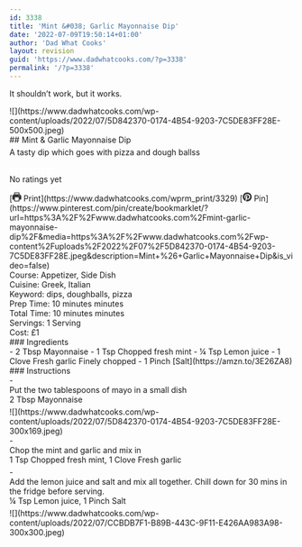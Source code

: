 ```yaml
---
id: 3338
title: 'Mint &#038; Garlic Mayonnaise Dip'
date: '2022-07-09T19:50:14+01:00'
author: 'Dad What Cooks'
layout: revision
guid: 'https://www.dadwhatcooks.com/?p=3338'
permalink: '/?p=3338'
---
```


It shouldn’t work, but it works.

<div class="wprm-recipe-container" data-recipe-id="3329" data-servings="1" id="wprm-recipe-container-3329"><div class="wprm-recipe wprm-recipe-template-dwc"><div class="wprm-recipe-image wprm-block-image-rounded">![](https://www.dadwhatcooks.com/wp-content/uploads/2022/07/5D842370-0174-4B54-9203-7C5DE83FF28E-500x500.jpeg)</div><div class="wprm-recipe-template-dwc-container"><div class="wprm-recipe-template-dwc-header">## Mint &amp; Garlic Mayonnaise Dip

<div class="wprm-spacer" style="height: 5px"></div><div class="wprm-recipe-summary wprm-block-text-normal"><span style="display: block;">A tasty dip which goes with pizza and dough ballss</span></div><div class="wprm-spacer" style="height: 15px"></div> <style>#wprm-recipe-user-rating-51 .wprm-rating-star.wprm-rating-star-full svg * { fill: #ffffff; }#wprm-recipe-user-rating-51 .wprm-rating-star.wprm-rating-star-33 svg * { fill: url(#wprm-recipe-user-rating-51-33); }#wprm-recipe-user-rating-51 .wprm-rating-star.wprm-rating-star-50 svg * { fill: url(#wprm-recipe-user-rating-51-50); }#wprm-recipe-user-rating-51 .wprm-rating-star.wprm-rating-star-66 svg * { fill: url(#wprm-recipe-user-rating-51-66); }linearGradient#wprm-recipe-user-rating-51-33 stop { stop-color: #ffffff; }linearGradient#wprm-recipe-user-rating-51-50 stop { stop-color: #ffffff; }linearGradient#wprm-recipe-user-rating-51-66 stop { stop-color: #ffffff; }</style><svg height="0" style="display:block;width:0px;height:0px" width="0" xmlns="http://www.w3.org/2000/svg"><defs><lineargradient id="wprm-recipe-user-rating-51-33"><stop offset="0%" stop-opacity="1"></stop><stop offset="33%" stop-opacity="1"></stop><stop offset="33%" stop-opacity="0"></stop><stop offset="100%" stop-opacity="0"></stop></lineargradient></defs><defs><lineargradient id="wprm-recipe-user-rating-51-50"><stop offset="0%" stop-opacity="1"></stop><stop offset="50%" stop-opacity="1"></stop><stop offset="50%" stop-opacity="0"></stop><stop offset="100%" stop-opacity="0"></stop></lineargradient></defs><defs><lineargradient id="wprm-recipe-user-rating-51-66"><stop offset="0%" stop-opacity="1"></stop><stop offset="66%" stop-opacity="1"></stop><stop offset="66%" stop-opacity="0"></stop><stop offset="100%" stop-opacity="0"></stop></lineargradient></defs></svg><div class="wprm-recipe-rating wprm-user-rating wprm-recipe-rating-separate wprm-user-rating-not-voted wprm-user-rating-allowed" data-average="0" data-count="0" data-decimals="2" data-recipe="3329" data-total="0" data-user="0" id="wprm-recipe-user-rating-51"><span aria-label="Rate this recipe 1 out of 5 stars" class="wprm-rating-star wprm-rating-star-1 wprm-rating-star-empty" data-color="#ffffff" data-rating="1" onblur="window.WPRecipeMaker.userRating.leave(this)" onclick="window.WPRecipeMaker.userRating.click(this, event)" onfocus="window.WPRecipeMaker.userRating.enter(this)" onkeypress="window.WPRecipeMaker.userRating.click(this, event)" onmouseenter="window.WPRecipeMaker.userRating.enter(this)" onmouseleave="window.WPRecipeMaker.userRating.leave(this)" role="button" style="font-size: 1em;" tabindex="0"><svg height="16px" viewbox="0 0 24 24" width="16px" x="0px" xmlns="http://www.w3.org/2000/svg" xmlns:xlink="http://www.w3.org/1999/xlink" y="0px"><g transform="translate(0, 0)"><polygon fill="none" points="12,2.6 15,9 21.4,9 16.7,13.9 18.6,21.4 12,17.6 5.4,21.4 7.3,13.9 2.6,9 9,9 " stroke="#ffffff" stroke-linecap="square" stroke-linejoin="miter" stroke-miterlimit="10" stroke-width="2"></polygon></g></svg></span><span aria-label="Rate this recipe 2 out of 5 stars" class="wprm-rating-star wprm-rating-star-2 wprm-rating-star-empty" data-color="#ffffff" data-rating="2" onblur="window.WPRecipeMaker.userRating.leave(this)" onclick="window.WPRecipeMaker.userRating.click(this, event)" onfocus="window.WPRecipeMaker.userRating.enter(this)" onkeypress="window.WPRecipeMaker.userRating.click(this, event)" onmouseenter="window.WPRecipeMaker.userRating.enter(this)" onmouseleave="window.WPRecipeMaker.userRating.leave(this)" role="button" style="font-size: 1em;" tabindex="0"><svg height="16px" viewbox="0 0 24 24" width="16px" x="0px" xmlns="http://www.w3.org/2000/svg" xmlns:xlink="http://www.w3.org/1999/xlink" y="0px"><g transform="translate(0, 0)"><polygon fill="none" points="12,2.6 15,9 21.4,9 16.7,13.9 18.6,21.4 12,17.6 5.4,21.4 7.3,13.9 2.6,9 9,9 " stroke="#ffffff" stroke-linecap="square" stroke-linejoin="miter" stroke-miterlimit="10" stroke-width="2"></polygon></g></svg></span><span aria-label="Rate this recipe 3 out of 5 stars" class="wprm-rating-star wprm-rating-star-3 wprm-rating-star-empty" data-color="#ffffff" data-rating="3" onblur="window.WPRecipeMaker.userRating.leave(this)" onclick="window.WPRecipeMaker.userRating.click(this, event)" onfocus="window.WPRecipeMaker.userRating.enter(this)" onkeypress="window.WPRecipeMaker.userRating.click(this, event)" onmouseenter="window.WPRecipeMaker.userRating.enter(this)" onmouseleave="window.WPRecipeMaker.userRating.leave(this)" role="button" style="font-size: 1em;" tabindex="0"><svg height="16px" viewbox="0 0 24 24" width="16px" x="0px" xmlns="http://www.w3.org/2000/svg" xmlns:xlink="http://www.w3.org/1999/xlink" y="0px"><g transform="translate(0, 0)"><polygon fill="none" points="12,2.6 15,9 21.4,9 16.7,13.9 18.6,21.4 12,17.6 5.4,21.4 7.3,13.9 2.6,9 9,9 " stroke="#ffffff" stroke-linecap="square" stroke-linejoin="miter" stroke-miterlimit="10" stroke-width="2"></polygon></g></svg></span><span aria-label="Rate this recipe 4 out of 5 stars" class="wprm-rating-star wprm-rating-star-4 wprm-rating-star-empty" data-color="#ffffff" data-rating="4" onblur="window.WPRecipeMaker.userRating.leave(this)" onclick="window.WPRecipeMaker.userRating.click(this, event)" onfocus="window.WPRecipeMaker.userRating.enter(this)" onkeypress="window.WPRecipeMaker.userRating.click(this, event)" onmouseenter="window.WPRecipeMaker.userRating.enter(this)" onmouseleave="window.WPRecipeMaker.userRating.leave(this)" role="button" style="font-size: 1em;" tabindex="0"><svg height="16px" viewbox="0 0 24 24" width="16px" x="0px" xmlns="http://www.w3.org/2000/svg" xmlns:xlink="http://www.w3.org/1999/xlink" y="0px"><g transform="translate(0, 0)"><polygon fill="none" points="12,2.6 15,9 21.4,9 16.7,13.9 18.6,21.4 12,17.6 5.4,21.4 7.3,13.9 2.6,9 9,9 " stroke="#ffffff" stroke-linecap="square" stroke-linejoin="miter" stroke-miterlimit="10" stroke-width="2"></polygon></g></svg></span><span aria-label="Rate this recipe 5 out of 5 stars" class="wprm-rating-star wprm-rating-star-5 wprm-rating-star-empty" data-color="#ffffff" data-rating="5" onblur="window.WPRecipeMaker.userRating.leave(this)" onclick="window.WPRecipeMaker.userRating.click(this, event)" onfocus="window.WPRecipeMaker.userRating.enter(this)" onkeypress="window.WPRecipeMaker.userRating.click(this, event)" onmouseenter="window.WPRecipeMaker.userRating.enter(this)" onmouseleave="window.WPRecipeMaker.userRating.leave(this)" role="button" style="font-size: 1em;" tabindex="0"><svg height="16px" viewbox="0 0 24 24" width="16px" x="0px" xmlns="http://www.w3.org/2000/svg" xmlns:xlink="http://www.w3.org/1999/xlink" y="0px"><g transform="translate(0, 0)"><polygon fill="none" points="12,2.6 15,9 21.4,9 16.7,13.9 18.6,21.4 12,17.6 5.4,21.4 7.3,13.9 2.6,9 9,9 " stroke="#ffffff" stroke-linecap="square" stroke-linejoin="miter" stroke-miterlimit="10" stroke-width="2"></polygon></g></svg></span><div class="wprm-recipe-rating-details wprm-block-text-normal">No ratings yet</div></div><div class="wprm-spacer" style="height: 15px"></div> [<span class="wprm-recipe-icon wprm-recipe-print-icon"><svg height="16px" viewbox="0 0 24 24" width="16px" x="0px" xmlns="http://www.w3.org/2000/svg" xmlns:xlink="http://www.w3.org/1999/xlink" y="0px"><g><path d="M19,5.09V1c0-0.552-0.448-1-1-1H6C5.448,0,5,0.448,5,1v4.09C2.167,5.569,0,8.033,0,11v7c0,0.552,0.448,1,1,1h4v4c0,0.552,0.448,1,1,1h12c0.552,0,1-0.448,1-1v-4h4c0.552,0,1-0.448,1-1v-7C24,8.033,21.833,5.569,19,5.09z M7,2h10v3H7V2z M17,22H7v-9h10V22z M18,10c-0.552,0-1-0.448-1-1c0-0.552,0.448-1,1-1s1,0.448,1,1C19,9.552,18.552,10,18,10z" fill="#333333"></path></g></svg></span> Print](https://www.dadwhatcooks.com/wprm_print/3329) [<span class="wprm-recipe-icon wprm-recipe-pin-icon"><svg height="16" viewbox="0 0 24 24" width="16" xmlns="http://www.w3.org/2000/svg"><g class="nc-icon-wrapper" fill="#333333"><path d="M12,0C5.4,0,0,5.4,0,12c0,5.1,3.2,9.4,7.6,11.2c-0.1-0.9-0.2-2.4,0-3.4c0.2-0.9,1.4-6,1.4-6S8.7,13,8.7,12 c0-1.7,1-2.9,2.2-2.9c1,0,1.5,0.8,1.5,1.7c0,1-0.7,2.6-1,4c-0.3,1.2,0.6,2.2,1.8,2.2c2.1,0,3.8-2.2,3.8-5.5c0-2.9-2.1-4.9-5-4.9 c-3.4,0-5.4,2.6-5.4,5.2c0,1,0.4,2.1,0.9,2.7c0.1,0.1,0.1,0.2,0.1,0.3c-0.1,0.4-0.3,1.2-0.3,1.4c-0.1,0.2-0.2,0.3-0.4,0.2 c-1.5-0.7-2.4-2.9-2.4-4.6c0-3.8,2.8-7.3,7.9-7.3c4.2,0,7.4,3,7.4,6.9c0,4.1-2.6,7.5-6.2,7.5c-1.2,0-2.4-0.6-2.8-1.4 c0,0-0.6,2.3-0.7,2.9c-0.3,1-1,2.3-1.5,3.1C9.6,23.8,10.8,24,12,24c6.6,0,12-5.4,12-12C24,5.4,18.6,0,12,0z" fill="#333333"></path></g></svg></span> Pin](https://www.pinterest.com/pin/create/bookmarklet/?url=https%3A%2F%2Fwww.dadwhatcooks.com%2Fmint-garlic-mayonnaise-dip%2F&media=https%3A%2F%2Fwww.dadwhatcooks.com%2Fwp-content%2Fuploads%2F2022%2F07%2F5D842370-0174-4B54-9203-7C5DE83FF28E.jpeg&description=Mint+%26+Garlic+Mayonnaise+Dip&is_video=false)<div class="wprm-spacer"></div><div class="wprm-recipe-meta-container wprm-recipe-tags-container wprm-recipe-details-container wprm-recipe-details-container-inline wprm-block-text-normal" style=""><div class="wprm-recipe-block-container wprm-recipe-block-container-inline wprm-block-text-normal wprm-recipe-tag-container wprm-recipe-course-container" style=""><span class="wprm-recipe-details-label wprm-block-text-faded wprm-recipe-tag-label wprm-recipe-course-label">Course: </span><span class="wprm-recipe-course wprm-block-text-normal">Appetizer, Side Dish</span></div><div class="wprm-recipe-block-container wprm-recipe-block-container-inline wprm-block-text-normal wprm-recipe-tag-container wprm-recipe-cuisine-container" style=""><span class="wprm-recipe-details-label wprm-block-text-faded wprm-recipe-tag-label wprm-recipe-cuisine-label">Cuisine: </span><span class="wprm-recipe-cuisine wprm-block-text-normal">Greek, Italian</span></div><div class="wprm-recipe-block-container wprm-recipe-block-container-inline wprm-block-text-normal wprm-recipe-tag-container wprm-recipe-keyword-container" style=""><span class="wprm-recipe-details-label wprm-block-text-faded wprm-recipe-tag-label wprm-recipe-keyword-label">Keyword: </span><span class="wprm-recipe-keyword wprm-block-text-normal">dips, doughballs, pizza</span></div></div><div class="wprm-recipe-meta-container wprm-recipe-times-container wprm-recipe-details-container wprm-recipe-details-container-inline wprm-block-text-normal" style=""><div class="wprm-recipe-block-container wprm-recipe-block-container-inline wprm-block-text-normal wprm-recipe-time-container wprm-recipe-prep-time-container" style=""><span class="wprm-recipe-details-label wprm-block-text-faded wprm-recipe-time-label wprm-recipe-prep-time-label">Prep Time: </span><span class="wprm-recipe-time wprm-block-text-normal"><span class="wprm-recipe-details wprm-recipe-details-minutes wprm-recipe-prep_time wprm-recipe-prep_time-minutes">10<span class="sr-only screen-reader-text wprm-screen-reader-text"> minutes</span></span> <span aria-hidden="true" class="wprm-recipe-details-unit wprm-recipe-details-minutes wprm-recipe-prep_time-unit wprm-recipe-prep_timeunit-minutes">minutes</span></span></div><div class="wprm-recipe-block-container wprm-recipe-block-container-inline wprm-block-text-normal wprm-recipe-time-container wprm-recipe-total-time-container" style=""><span class="wprm-recipe-details-label wprm-block-text-faded wprm-recipe-time-label wprm-recipe-total-time-label">Total Time: </span><span class="wprm-recipe-time wprm-block-text-normal"><span class="wprm-recipe-details wprm-recipe-details-minutes wprm-recipe-total_time wprm-recipe-total_time-minutes">10<span class="sr-only screen-reader-text wprm-screen-reader-text"> minutes</span></span> <span aria-hidden="true" class="wprm-recipe-details-unit wprm-recipe-details-minutes wprm-recipe-total_time-unit wprm-recipe-total_timeunit-minutes">minutes</span></span></div></div><div class="wprm-recipe-block-container wprm-recipe-block-container-inline wprm-block-text-normal wprm-recipe-servings-container" style=""><span class="wprm-recipe-details-label wprm-block-text-faded wprm-recipe-servings-label">Servings: </span><span class="wprm-recipe-servings-with-unit"><span aria-label="Adjust recipe servings" class="wprm-recipe-servings wprm-recipe-details wprm-recipe-servings-3329 wprm-recipe-servings-adjustable-tooltip wprm-block-text-normal" data-initial-servings="" data-recipe="3329">1</span> <span class="wprm-recipe-servings-unit wprm-recipe-details-unit wprm-block-text-normal">Serving</span></span></div><div class="wprm-recipe-block-container wprm-recipe-block-container-inline wprm-block-text-normal wprm-recipe-cost-container" style=""><span class="wprm-recipe-details-label wprm-block-text-faded wprm-recipe-cost-label">Cost: </span><span class="wprm-recipe-details wprm-recipe-cost wprm-block-text-normal">£1</span></div> </div><div class="wprm-recipe-ingredients-container wprm-recipe-ingredients-no-images wprm-recipe-3329-ingredients-container wprm-block-text-normal wprm-ingredient-style-regular wprm-recipe-images-before" data-recipe="3329" data-servings="1">### Ingredients

<div class="wprm-recipe-ingredient-group">- <span class="wprm-recipe-ingredient-amount">2</span> <span class="wprm-recipe-ingredient-unit">Tbsp</span> <span class="wprm-recipe-ingredient-name">Mayonnaise</span>
- <span class="wprm-recipe-ingredient-amount">1</span> <span class="wprm-recipe-ingredient-unit">Tsp</span> <span class="wprm-recipe-ingredient-name">Chopped fresh mint</span>
- <span class="wprm-recipe-ingredient-amount">¼</span> <span class="wprm-recipe-ingredient-unit">Tsp</span> <span class="wprm-recipe-ingredient-name">Lemon juice</span>
- <span class="wprm-recipe-ingredient-amount">1</span> <span class="wprm-recipe-ingredient-unit">Clove</span> <span class="wprm-recipe-ingredient-name">Fresh garlic</span> <span class="wprm-recipe-ingredient-notes wprm-recipe-ingredient-notes-faded">Finely chopped </span>
- <span class="wprm-recipe-ingredient-amount">1</span> <span class="wprm-recipe-ingredient-unit">Pinch</span> <span class="wprm-recipe-ingredient-name">[Salt](https://amzn.to/3E26ZA8)</span>

</div></div><div class="wprm-recipe-instructions-container wprm-recipe-3329-instructions-container wprm-block-text-normal" data-recipe="3329">### Instructions

<div class="wprm-recipe-instruction-group">- <div class="wprm-recipe-instruction-text" style="margin-bottom: 5px"><span style="display: block;">Put the two tablespoons of mayo in a small dish </span></div><div class="wprm-recipe-instruction-ingredients wprm-recipe-instruction-ingredients-inline wprm-block-text-faded" style="margin-top: -5px; margin-bottom: 5px;"><span class="wprm-recipe-instruction-ingredient wprm-recipe-instruction-ingredient-3329-0" data-separator="" style="margin-bottom: 5px;">2 Tbsp Mayonnaise</span></div><div class="wprm-recipe-instruction-media wprm-recipe-instruction-image" style="text-align: left;">![](https://www.dadwhatcooks.com/wp-content/uploads/2022/07/5D842370-0174-4B54-9203-7C5DE83FF28E-300x169.jpeg)</div>
- <div class="wprm-recipe-instruction-text" style="margin-bottom: 5px"><span style="display: block;">Chop the mint and garlic and mix in</span></div><div class="wprm-recipe-instruction-ingredients wprm-recipe-instruction-ingredients-inline wprm-block-text-faded" style="margin-top: -5px; margin-bottom: 5px;"><span class="wprm-recipe-instruction-ingredient wprm-recipe-instruction-ingredient-3329-1" data-separator=", " style="margin-bottom: 5px;">1 Tsp Chopped fresh mint, </span><span class="wprm-recipe-instruction-ingredient wprm-recipe-instruction-ingredient-3329-3" data-separator="" style="margin-bottom: 5px;">1 Clove Fresh garlic</span></div>
- <div class="wprm-recipe-instruction-text" style="margin-bottom: 5px"><span style="display: block;">Add the lemon juice and salt and mix all together. Chill down for 30 mins in the fridge before serving. </span></div><div class="wprm-recipe-instruction-ingredients wprm-recipe-instruction-ingredients-inline wprm-block-text-faded" style="margin-top: -5px; margin-bottom: 5px;"><span class="wprm-recipe-instruction-ingredient wprm-recipe-instruction-ingredient-3329-2" data-separator=", " style="margin-bottom: 5px;">¼ Tsp Lemon juice, </span><span class="wprm-recipe-instruction-ingredient wprm-recipe-instruction-ingredient-3329-4" data-separator="" style="margin-bottom: 5px;">1 Pinch Salt</span></div><div class="wprm-recipe-instruction-media wprm-recipe-instruction-image" style="text-align: left;">![](https://www.dadwhatcooks.com/wp-content/uploads/2022/07/CCBDB7F1-B89B-443C-9F11-E426AA983A98-300x300.jpeg)</div>

</div></div></div></div></div>